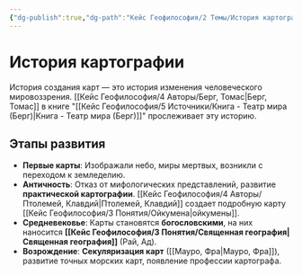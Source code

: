 ```yaml
---
{"dg-publish":true,"dg-path":"Кейс Геофилософия/2 Темы/История картографии","permalink":"/kejs-geofilosofiya/2-temy/istoriya-kartografii/","dgShowLocalGraph":true}
---
```



# История картографии

История создания карт — это история изменения человеческого мировоззрения. [[Кейс Геофилософия/4 Авторы/Берг, Томас\|Берг, Томас]] в книге "[[Кейс Геофилософия/5 Источники/Книга - Театр мира (Берг)\|Книга - Театр мира (Берг)]]" прослеживает эту историю.

## Этапы развития

- **Первые карты**: Изображали небо, миры мертвых, возникли с переходом к земледелию.
- **Античность**: Отказ от мифологических представлений, развитие **практической картографии**. [[Кейс Геофилософия/4 Авторы/Птолемей, Клавдий\|Птолемей, Клавдий]] создает подробную карту [[Кейс Геофилософия/3 Понятия/Ойкумена\|ойкумены]].
- **Средневековье**: Карты становятся **богословскими**, на них наносится **[[Кейс Геофилософия/3 Понятия/Священная география\|Священная география]]** (Рай, Ад).
- **Возрождение**: **Секуляризация карт** ([[Мауро, Фра\|Мауро, Фра]]), развитие точных морских карт, появление профессии картографа.